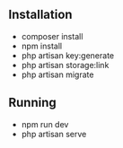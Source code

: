 ## Installation
* composer install
* npm install
* php artisan key:generate
* php artisan storage:link
* php artisan migrate

## Running
* npm run dev
* php artisan serve
